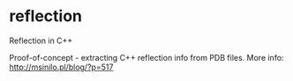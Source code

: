 # reflection
Reflection in C++

Proof-of-concept - extracting C++ reflection info from PDB files. More info: http://msinilo.pl/blog/?p=517
